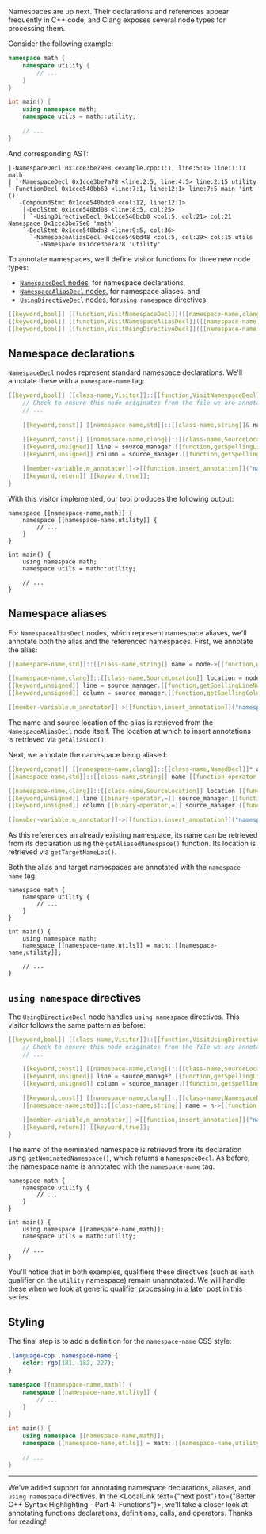 
Namespaces are up next.
Their declarations and references appear frequently in C++ code, and Clang exposes several node types for processing them.

Consider the following example:
```cpp
namespace math {
    namespace utility {
        // ...
    }
}

int main() {
    using namespace math;
    namespace utils = math::utility;

    // ...
}
```
And corresponding AST:
```text
|-NamespaceDecl 0x1cce3be79e8 <example.cpp:1:1, line:5:1> line:1:11 math
| `-NamespaceDecl 0x1cce3be7a78 <line:2:5, line:4:5> line:2:15 utility
`-FunctionDecl 0x1cce540bb68 <line:7:1, line:12:1> line:7:5 main 'int ()'
  `-CompoundStmt 0x1cce540bdc0 <col:12, line:12:1>
    |-DeclStmt 0x1cce540bd08 <line:8:5, col:25>
    | `-UsingDirectiveDecl 0x1cce540bcb0 <col:5, col:21> col:21 Namespace 0x1cce3be79e8 'math'
    `-DeclStmt 0x1cce540bda8 <line:9:5, col:36>
      `-NamespaceAliasDecl 0x1cce540bd48 <col:5, col:29> col:15 utils
        `-Namespace 0x1cce3be7a78 'utility'
```

To annotate namespaces, we'll define visitor functions for three new node types:
- [`NamespaceDecl` nodes](https://clang.llvm.org/doxygen/classclang_1_1NamespaceDecl.html), for namespace declarations,
- [`NamespaceAliasDecl` nodes](https://clang.llvm.org/doxygen/classclang_1_1NamespaceAliasDecl.html), for namespace aliases, and
- [`UsingDirectiveDecl` nodes](https://clang.llvm.org/doxygen/classclang_1_1UsingDirectiveDecl.html), for`using namespace` directives.
```cpp title:{visitor.hpp}
[[keyword,bool]] [[function,VisitNamespaceDecl]]([[namespace-name,clang]]::[[class-name,NamespaceDecl]]* node);
[[keyword,bool]] [[function,VisitNamespaceAliasDecl]]([[namespace-name,clang]]::[[class-name,NamespaceAliasDecl]]* node);
[[keyword,bool]] [[function,VisitUsingDirectiveDecl]]([[namespace-name,clang]]::[[class-name,UsingDirectiveDecl]]* node);
```

## Namespace declarations

`NamespaceDecl` nodes represent standard namespace declarations.
We'll annotate these with a `namespace-name` tag:
```cpp line-numbers;{enabled} title:{visitor.cpp}
[[keyword,bool]] [[class-name,Visitor]]::[[function,VisitNamespaceDecl]]([[namespace-name,clang]]::[[class-name,NamespaceDecl]]* node) {
    // Check to ensure this node originates from the file we are annotating
    // ...
    
    [[keyword,const]] [[namespace-name,std]]::[[class-name,string]]& name = node->[[function,getNameAsString]]();
    
    [[keyword,const]] [[namespace-name,clang]]::[[class-name,SourceLocation]]& source_location = node->[[function,getLocation]]();
    [[keyword,unsigned]] line = source_manager.[[function,getSpellingLineNumber]](source_location);
    [[keyword,unsigned]] column = source_manager.[[function,getSpellingColumnNumber]](source_location);

    [[member-variable,m_annotator]]->[[function,insert_annotation]]("namespace-name", line, column, name.[[function,length]]());
    [[keyword,return]] [[keyword,true]];
}
```
With this visitor implemented, our tool produces the following output:
```text added:{1,2}
namespace [[namespace-name,math]] {
    namespace [[namespace-name,utility]] {
        // ...
    }
}

int main() {
    using namespace math;
    namespace utils = math::utility;

    // ...
}
```

## Namespace aliases

For `NamespaceAliasDecl` nodes, which represent namespace aliases, we'll annotate both the alias and the referenced namespaces.
First, we annotate the alias:
```cpp title:{visitor.cpp}
[[namespace-name,std]]::[[class-name,string]] name = node->[[function,getNameAsString]]();

[[namespace-name,clang]]::[[class-name,SourceLocation]] location = node->[[function,getAliasLoc]]();
[[keyword,unsigned]] line = source_manager.[[function,getSpellingLineNumber]](location);
[[keyword,unsigned]] column = source_manager.[[function,getSpellingColumnNumber]](location);

[[member-variable,m_annotator]]->[[function,insert_annotation]]("namespace-name", line, column, name.[[function,length]]());
```
The name and source location of the alias is retrieved from the `NamespaceAliasDecl` node itself.
The location at which to insert annotations is retrieved via `getAliasLoc()`.

Next, we annotate the namespace being aliased:
```cpp title:{visitor.cpp}
[[keyword,const]] [[namespace-name,clang]]::[[class-name,NamedDecl]]* aliased = node->[[function,getAliasedNamespace]]();
[[namespace-name,std]]::[[class-name,string]] name [[function-operator,=]] aliased->[[function,getNameAsString]]();

[[namespace-name,clang]]::[[class-name,SourceLocation]] location [[function-operator,=]] node->[[function,getTargetNameLoc]]();
[[keyword,unsigned]] line [[binary-operator,=]] source_manager.[[function,getSpellingLineNumber]](location);
[[keyword,unsigned]] column [[binary-operator,=]] source_manager.[[function,getSpellingColumnNumber]](location);

[[member-variable,m_annotator]]->[[function,insert_annotation]]("namespace-name", line, column, name.[[function,length]]());
```
As this references an already existing namespace, its name can be retrieved from its declaration using the `getAliasedNamespace()` function.
Its location is retrieved via `getTargetNameLoc()`.

Both the alias and target namespaces are annotated with the `namespace-name` tag.
```text added:{9}
namespace math {
    namespace utility {
        // ...
    }
}

int main() {
    using namespace math;
    namespace [[namespace-name,utils]] = math::[[namespace-name,utility]];

    // ...
}
```

## `using namespace` directives

The `UsingDirectiveDecl` node handles `using namespace` directives.
This visitor follows the same pattern as before:
```cpp line-numbers:{enabled} title:{visitor.cpp}
[[keyword,bool]] [[class-name,Visitor]]::[[function,VisitUsingDirectiveDecl]]([[namespace-name,clang]]::[[class-name,UsingDirectiveDecl]]* node) {
    // Check to ensure this node originates from the file we are annotating
    // ...
    
    [[keyword,const]] [[namespace-name,clang]]::[[class-name,SourceLocation]]& location = node->[[function,getLocation]]();
    [[keyword,unsigned]] line = source_manager.[[function,getSpellingLineNumber]](location);
    [[keyword,unsigned]] column = source_manager.[[function,getSpellingColumnNumber]](location);

    [[keyword,const]] [[namespace-name,clang]]::[[class-name,NamespaceDecl]]* n = node->[[function,getNominatedNamespace]]();
    [[namespace-name,std]]::[[class-name,string]] name = n->[[function,getNameAsString]]();

    [[member-variable,m_annotator]]->[[function,insert_annotation]]("namespace-name", line, column, name.[[function,length]]());
    [[keyword,return]] [[keyword,true]];
}
```
The name of the nominated namespace is retrieved from its declaration using `getNominatedNamespace()`, which returns a `NamespaceDecl`.
As before, the namespace name is annotated with the `namespace-name` tag.
```text added:{8}
namespace math {
    namespace utility {
        // ...
    }
}

int main() {
    using namespace [[namespace-name,math]];
    namespace utils = math::utility;

    // ...
}
```

You'll notice that in both examples, qualifiers these directives (such as `math` qualifier on the `utility` namespace) remain unannotated.
We will handle these when we look at generic qualifier processing in a later post in this series.

## Styling 
The final step is to add a definition for the `namespace-name` CSS style:
```css
.language-cpp .namespace-name {
    color: rgb(181, 182, 227);
}
```

```cpp
namespace [[namespace-name,math]] {
    namespace [[namespace-name,utility]] {
        // ...
    }
}

int main() {
    using namespace [[namespace-name,math]];
    namespace [[namespace-name,utils]] = math::[[namespace-name,utility]];

    // ...
}
```

---

We've added support for annotating namespace declarations, aliases, and `using namespace` directives.
In the <LocalLink text={"next post"} to={"Better C++ Syntax Highlighting - Part 4: Functions"}></LocalLink>, we'll take a closer look at annotating functions declarations, definitions, calls, and operators.
Thanks for reading!

